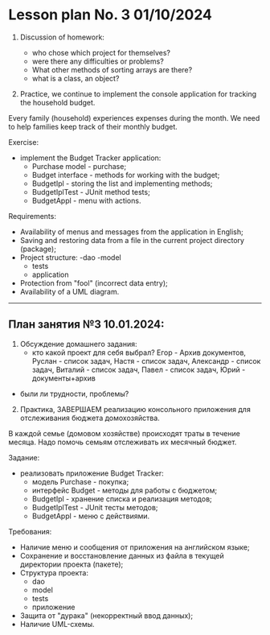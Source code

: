 # Lesson plan No. 3 01/10/2024

1. Discussion of homework:
    - who chose which project for themselves?
    - were there any difficulties or problems?
    - What other methods of sorting arrays are there?
    - what is a class, an object?

2. Practice, we continue to implement the console application for tracking the household budget.

Every family (household) experiences expenses during the month.
We need to help families keep track of their monthly budget.

Exercise:
- implement the Budget Tracker application:
    - Purchase model - purchase;
    - Budget interface - methods for working with the budget;
    - BudgetIpl - storing the list and implementing methods;
    - BudgetIplTest - JUnit method tests;
    - BudgetAppl - menu with actions.

Requirements:
- Availability of menus and messages from the application in English;
- Saving and restoring data from a file in the current project directory (package);
- Project structure:
  -dao
  -model
    - tests
    - application
- Protection from "fool" (incorrect data entry);
- Availability of a UML diagram.


----------------------------------------------------------

## План занятия №3 10.01.2024:

1. Обсуждение домашнего задания:
   - кто какой проект для себя выбрал?
   Егор - Архив документов, Руслан - список задач, Настя - список задач, Александр - список задач, 
   Виталий - список задач, Павел - список задач, Юрий - документы+архив

  - были ли трудности, проблемы?

2. Практика, ЗАВЕРШАЕМ реализацию консольного приложения для отслеживания бюджета домохозяйства.

В каждой семье (домовом хозяйстве) происходят траты в течение месяца.
Надо помочь семьям отслеживать их месячный бюджет.

Задание:
- реализовать приложение Budget Tracker:
  - модель Purchase - покупка;
  - интерфейс Budget - методы для работы с бюджетом; 
  - BudgetIpl - хранение списка и реализация методов;
  - BudgetIplTest - JUnit тесты методов;
  - BudgetAppl - меню с действиями.

Требования:
- Наличие меню и сообщения от приложения на английском языке;
- Сохранение и восстановление данных из файла в текущей директории проекта (пакете);
- Структура проекта:
  - dao
  - model
  - tests
  - приложение
- Защита от "дурака" (некорректный ввод данных);
- Наличие UML-схемы.












